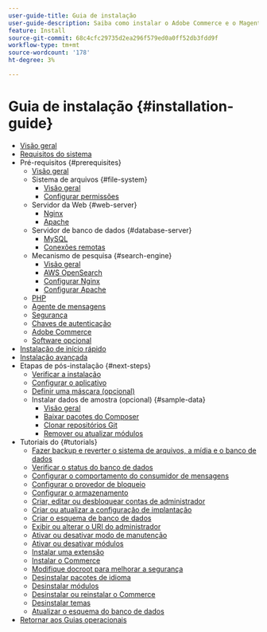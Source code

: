 ```yaml
---
user-guide-title: Guia de instalação
user-guide-description: Saiba como instalar o Adobe Commerce e o Magento Open Source para implantações locais.
feature: Install
source-git-commit: 68c4cfc29735d2ea296f579ed0a0ff52db3fdd9f
workflow-type: tm+mt
source-wordcount: '178'
ht-degree: 3%

---
```



# Guia de instalação {#installation-guide}

- [Visão geral](overview.md)
- [Requisitos do sistema](system-requirements.md)
- Pré-requisitos {#prerequisites}
   - [Visão geral](prerequisites/overview.md)
   - Sistema de arquivos {#file-system}
      - [Visão geral](prerequisites/file-system/overview.md)
      - [Configurar permissões](prerequisites/file-system/configure-permissions.md)
   - Servidor da Web {#web-server}
      - [Nginx](prerequisites/web-server/nginx.md)
      - [Apache](prerequisites/web-server/apache.md)
   - Servidor de banco de dados {#database-server}
      - [MySQL](prerequisites/database/mysql.md)
      - [Conexões remotas](prerequisites/database/mysql-remote.md)
   - Mecanismo de pesquisa {#search-engine}
      - [Visão geral](prerequisites/search-engine/overview.md)
      - [AWS OpenSearch](prerequisites/search-engine/aws-opensearch.md)
      - [Configurar Nginx](prerequisites/search-engine/configure-nginx.md)
      - [Configurar Apache](prerequisites/search-engine/configure-apache.md)
   - [PHP](prerequisites/php-settings.md)
   - [Agente de mensagens](prerequisites/rabbitmq.md)
   - [Segurança](prerequisites/security.md)
   - [Chaves de autenticação](prerequisites/authentication-keys.md)
   - [Adobe Commerce](prerequisites/commerce.md)
   - [Software opcional](prerequisites/optional-software.md)
- [Instalação de início rápido](composer.md)
- [Instalação avançada](advanced.md)
- Etapas de pós-instalação {#next-steps}
   - [Verificar a instalação](next-steps/verify.md)
   - [Configurar o aplicativo](next-steps/configuration.md)
   - [Definir uma máscara (opcional)](next-steps/set-umask.md)
   - Instalar dados de amostra (opcional) {#sample-data}
      - [Visão geral](sample-data/overview.md)
      - [Baixar pacotes do Composer](sample-data/composer-packages.md)
      - [Clonar repositórios Git](sample-data/git-repositories.md)
      - [Remover ou atualizar módulos](sample-data/remove-or-update.md)
- Tutoriais do {#tutorials}
   - [Fazer backup e reverter o sistema de arquivos, a mídia e o banco de dados](tutorials/backup.md)
   - [Verificar o status do banco de dados](tutorials/database-status.md)
   - [Configurar o comportamento do consumidor de mensagens](tutorials/message-consumers.md)
   - [Configurar o provedor de bloqueio](tutorials/lock-provider.md)
   - [Configurar o armazenamento](tutorials/store.md)
   - [Criar, editar ou desbloquear contas de administrador](tutorials/admin.md)
   - [Criar ou atualizar a configuração de implantação](tutorials/deployment.md)
   - [Criar o esquema de banco de dados](tutorials/database.md)
   - [Exibir ou alterar o URI do administrador](tutorials/admin-uri.md)
   - [Ativar ou desativar modo de manutenção](tutorials/maintenance-mode.md)
   - [Ativar ou desativar módulos](tutorials/manage-modules.md)
   - [Instalar uma extensão](tutorials/extensions.md)
   - [Instalar o Commerce](tutorials/install.md)
   - [Modifique docroot para melhorar a segurança](tutorials/docroot.md)
   - [Desinstalar pacotes de idioma](tutorials/language-packages.md)
   - [Desinstalar módulos](tutorials/uninstall-modules.md)
   - [Desinstalar ou reinstalar o Commerce](tutorials/uninstall.md)
   - [Desinstalar temas](tutorials/themes.md)
   - [Atualizar o esquema do banco de dados](tutorials/database-upgrade.md)
- [Retornar aos Guias operacionais](https://experienceleague.adobe.com/docs/commerce-operations/operational-guides/home.html)
